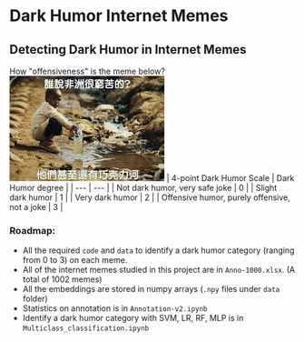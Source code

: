 # Dark Humor Internet Memes
## Detecting Dark Humor in Internet Memes
How "offensiveness" is the meme below?  ![image](https://github.com/jl908069/Dark-humor/blob/master/example.jpeg)
| 4-point Dark Humor Scale | Dark Humor degree |
| --- | --- |
| Not dark humor, very safe joke | 0 |
| Slight dark humor | 1 |
| Very dark humor | 2 |
| Offensive humor, purely offensive, not a joke | 3 |
### Roadmap:
- All the required `code` and `data` to identify a dark humor category (ranging from 0 to 3) on each meme.
- All of the internet memes studied in this project are in `Anno-1000.xlsx`. (A total of 1002 memes)
- All the embeddings are stored in numpy arrays (`.npy` files under `data` folder)
- Statistics on annotation is in `Annotation-v2.ipynb`
- Identify a dark humor category with SVM, LR, RF, MLP is in `Multiclass_classification.ipynb` 
